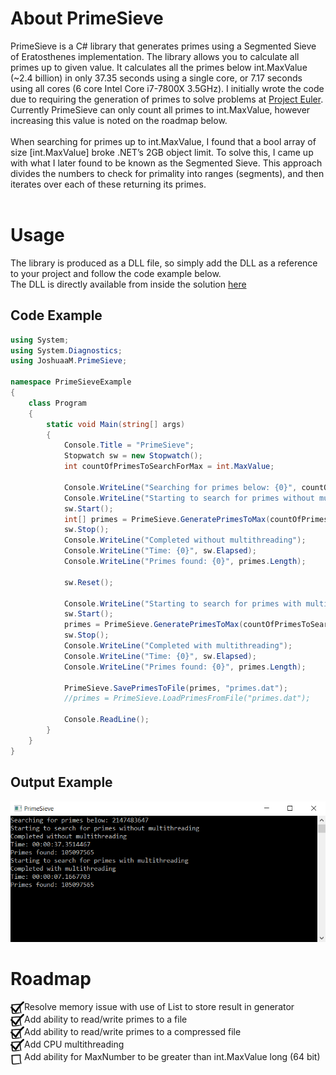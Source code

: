 # About PrimeSieve

PrimeSieve is a C# library that generates primes using a Segmented Sieve of Eratosthenes implementation. The library allows you to calculate all primes up to given value. It calculates all the primes below int.MaxValue (~2.4 billion) in only 37.35 seconds using a single core, or 7.17 seconds using all cores (6 core Intel Core i7-7800X 3.5GHz). I initially wrote the code due to requiring the generation of primes to solve problems at <a href="https://projecteuler.net/about">Project Euler</a>. Currently PrimeSieve can only count all primes to int.MaxValue, however increasing this value is noted on the roadmap below.</br>
</br>
When searching for primes up to int.MaxValue, I found that a bool array of size [int.MaxValue] broke .NET’s 2GB object limit. To solve this, I came up with what I later found to be known as the Segmented Sieve. This approach divides the numbers to check for primality into ranges (segments), and then iterates over each of these returning its primes.</br>
</br>


# Usage

The library is produced as a DLL file, so simply add the DLL as a reference to your project and follow the code example below.</br>
The DLL is directly available from inside the solution <a href="https://github.com/JoshuaaMichael/PrimeSieve/blob/master/PrimeSieve.dll?raw=true">here</a>

## Code Example
```C#
using System;
using System.Diagnostics;
using JoshuaaM.PrimeSieve;

namespace PrimeSieveExample
{
    class Program
    {
        static void Main(string[] args)
        {
            Console.Title = "PrimeSieve";
            Stopwatch sw = new Stopwatch();
            int countOfPrimesToSearchForMax = int.MaxValue;

            Console.WriteLine("Searching for primes below: {0}", countOfPrimesToSearchForMax);
            Console.WriteLine("Starting to search for primes without multithreading");
            sw.Start();
            int[] primes = PrimeSieve.GeneratePrimesToMax(countOfPrimesToSearchForMax);
            sw.Stop();
            Console.WriteLine("Completed without multithreading");
            Console.WriteLine("Time: {0}", sw.Elapsed);
            Console.WriteLine("Primes found: {0}", primes.Length);

            sw.Reset();

            Console.WriteLine("Starting to search for primes with multithreading");
            sw.Start();
            primes = PrimeSieve.GeneratePrimesToMax(countOfPrimesToSearchForMax, true);
            sw.Stop();
            Console.WriteLine("Completed with multithreading");
            Console.WriteLine("Time: {0}", sw.Elapsed);
            Console.WriteLine("Primes found: {0}", primes.Length);
			
			PrimeSieve.SavePrimesToFile(primes, "primes.dat");
            //primes = PrimeSieve.LoadPrimesFromFile("primes.dat");

            Console.ReadLine();
        }
    }
}
```

## Output Example

![PrimeSeive Windows screenshot](https://github.com/JoshuaaMichael/PrimeSieve/blob/master/Images/PrimeSieve.png?raw=true)

# Roadmap

<img src="https://github.com/JoshuaaMichael/PrimeSieve/blob/master/Images/Checkbox.png?raw=true" height="20" align="absmiddle"/>Resolve memory issue with use of List to store result in generator</br>
<img src="https://github.com/JoshuaaMichael/PrimeSieve/blob/master/Images/Checkbox.png?raw=true" height="20" align="absmiddle"/>Add ability to read/write primes to a file</br>
<img src="https://github.com/JoshuaaMichael/PrimeSieve/blob/master/Images/Checkbox.png?raw=true" height="20" align="absmiddle"/>Add ability to read/write primes to a compressed file</br>
<img src="https://github.com/JoshuaaMichael/PrimeSieve/blob/master/Images/Checkbox.png?raw=true" height="20" align="absmiddle"/>Add CPU multithreading</br>
<img src="https://github.com/JoshuaaMichael/PrimeSieve/blob/master/Images/Unchecked.png?raw=true" height="20" align="absmiddle"/>Add ability for MaxNumber to be greater than int.MaxValue long (64 bit)</br>